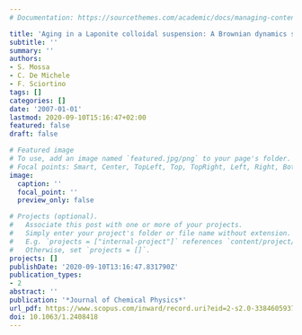 ```yaml
---
# Documentation: https://sourcethemes.com/academic/docs/managing-content/

title: 'Aging in a Laponite colloidal suspension: A Brownian dynamics simulation study'
subtitle: ''
summary: ''
authors:
- S. Mossa
- C. De Michele
- F. Sciortino
tags: []
categories: []
date: '2007-01-01'
lastmod: 2020-09-10T15:16:47+02:00
featured: false
draft: false

# Featured image
# To use, add an image named `featured.jpg/png` to your page's folder.
# Focal points: Smart, Center, TopLeft, Top, TopRight, Left, Right, BottomLeft, Bottom, BottomRight.
image:
  caption: ''
  focal_point: ''
  preview_only: false

# Projects (optional).
#   Associate this post with one or more of your projects.
#   Simply enter your project's folder or file name without extension.
#   E.g. `projects = ["internal-project"]` references `content/project/deep-learning/index.md`.
#   Otherwise, set `projects = []`.
projects: []
publishDate: '2020-09-10T13:16:47.831790Z'
publication_types:
- 2
abstract: ''
publication: '*Journal of Chemical Physics*'
url_pdf: https://www.scopus.com/inward/record.uri?eid=2-s2.0-33846059377&doi=10.1063%2f1.2408418&partnerID=40&md5=e0b39396b96e5cd6846a751fe0b2dd66
doi: 10.1063/1.2408418
---
```

